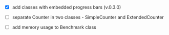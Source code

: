 - [x] add classes with embedded progress bars (v.0.3.0)
- [ ] separate Counter in two classes - SimpleCounter and ExtendedCounter
- [ ] add memory usage to Benchmark class

